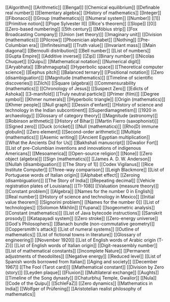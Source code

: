 [[Algorithm]]
[[Arithmetic]]
[[Bengal]]
[[Chemical equilibrium]]
[[Definable real number]]
[[Elementary algebra]]
[[History of mathematics]]
[[Integer]]
[[Fibonacci]]
[[Group (mathematics)]]
[[Numeral system]]
[[Number]]
[[1]]
[[Primitive notion]]
[[Pope Sylvester II]]
[[Rice's theorem]]
[[Slope]]
[[0]]
[[Zero-based numbering]]
[[5th century]]
[[Möbius strip]]
[[Fox Broadcasting Company]]
[[Union (set theory)]]
[[Imaginary unit]]
[[Division (mathematics)]]
[[Pilcrow]]
[[Phoenician alphabet]]
[[Nothing]]
[[Pre-Columbian era]]
[[Infinitesimal]]
[[Truth value]]
[[Invariant mass]]
[[Main diagonal]]
[[Bernoulli distribution]]
[[Bell number]]
[[List of numbers]]
[[Gupta Empire]]
[[Additive inverse]]
[[Zip]]
[[Binary number]]
[[Nicolas Chuquet]]
[[Quipu]]
[[Mathematical notation]]
[[Numerical digit]]
[[Aryabhata]]
[[Brahmagupta]]
[[Hyperbolic space]]
[[Theoretical computer science]]
[[Eephus pitch]]
[[Balanced ternary]]
[[Positional notation]]
[[Zero (disambiguation)]]
[[Magnitude (mathematics)]]
[[Timeline of scientific discoveries]]
[[Zilch]]
[[Square (algebra)]]
[[Commensurability (mathematics)]]
[[Chronology of Jesus]]
[[Suspect Zero]]
[[Edicts of Ashoka]]
[[3-manifold]]
[[Truly neutral particle]]
[[Primer (film)]]
[[Degree symbol]]
[[Khmer numerals]]
[[Hyperbolic triangle]]
[[Origin (mathematics)]]
[[Khmer people]]
[[Null graph]]
[[Dessin d'enfant]]
[[History of science and technology in the Indian subcontinent]]
[[Superdiamagnetism]]
[[1920 in archaeology]]
[[Glossary of category theory]]
[[Magnitude (astronomy)]]
[[Robinson arithmetic]]
[[History of Bihar]]
[[Martin Fierro (saxophonist)]]
[[Signed zero]]
[[Duck (cricket)]]
[[Null (mathematics)]]
[[Rho(D) immune globulin]]
[[Zero element]]
[[Second-order arithmetic]]
[[Multiple (mathematics)]]
[[Asemic writing]]
[[Ancient Egyptian multiplication]]
[[What the Ancients Did for Us]]
[[Bakhshali manuscript]]
[[Gwalior Fort]]
[[List of pre-Columbian inventions and innovations of indigenous Americans]]
[[Mesoamerica]]
[[Open-source religion]]
[[None]]
[[Zero object (algebra)]]
[[Sign (mathematics)]]
[[James A. D. W. Anderson]]
[[Nullah (disambiguation)]]
[[The Story of 1]]
[[Codex Vigilanus]]
[[Rice Institute Computer]]
[[Three-way comparison]]
[[Leigh Blackmore]]
[[List of Portuguese words of Italian origin]]
[[Alphabet effect]]
[[Zeroing (disambiguation)]]
[[The Story of India]]
[[Repeating decimal]]
[[Vehicle registration plates of Louisiana]]
[[TI-108]]
[[Valuation (measure theory)]]
[[Constant problem]]
[[Algebra]]
[[Names for the number 0 in English]]
[[Real number]]
[[History of science and technology in Mexico]]
[[Initial value theorem]]
[[Signorini problem]]
[[Names for the number 0]]
[[List of technologies]]
[[Solomon Mikhlin]]
[[Yupana]]
[[Isogeometric analysis]]
[[Constant (mathematics)]]
[[List of Java bytecode instructions]]
[[Sanskrit prosody]]
[[Katapayadi system]]
[[Zero stroke]]
[[Zero-energy universe]]
[[God's Philosophers]]
[[Banach bundle (non-commutative geometry)]]
[[Coppersmith's attack]]
[[List of numeral systems]]
[[Outline of mathematics]]
[[List of fictional towns in literature]]
[[Glossary of engineering]]
[[November 1920]]
[[List of English words of Arabic origin (T-Z)]]
[[List of English words of Italian origin]]
[[Digit-reassembly number]]
[[List of mathematical constants]]
[[Incomplete Nature]]
[[Permanent adjustments of theodolites]]
[[Negative energy]]
[[Reduced level]]
[[List of Spanish words borrowed from Italian]]
[[Aging and society]]
[[December 1967]]
[[The Fool (Tarot card)]]
[[Mathematical constant]]
[[Division by Zero (story)]]
[[Leyden plaque]]
[[Fluxion]]
[[Multilateral exchange]]
[[Aughts]]
[[Timeline of the Song dynasty]]
[[Chaturbhuj Temple, Gwalior]]
[[Nula]]
[[Code of the Quipu]]
[[SchleFaZ]]
[[Zero dynamics]]
[[Mathematics in India]]
[[Wolfger of Prüfening]]
[[Aristotelian realist philosophy of mathematics]]
